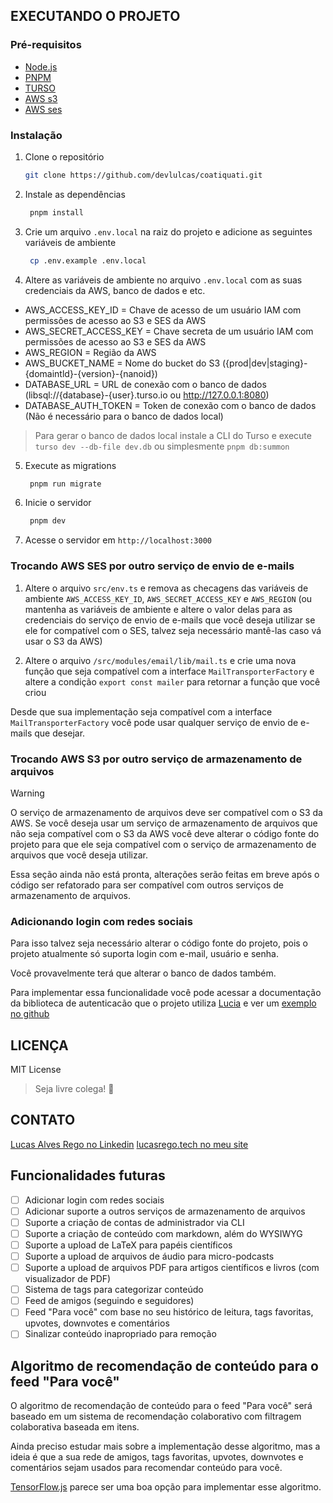 ## EXECUTANDO O PROJETO

### Pré-requisitos

- [Node.js](https://nodejs.org/en/)
- [PNPM](https://pnpm.io/)
- [TURSO](https://turso.tech/)
- [AWS s3](https://aws.amazon.com/pt/s3/)
- [AWS ses](https://aws.amazon.com/pt/ses/)

### Instalação

1. Clone o repositório

   ```sh
   git clone https://github.com/devlulcas/coatiquati.git
   ```

2. Instale as dependências

   ```sh
    pnpm install
   ```

3. Crie um arquivo `.env.local` na raiz do projeto e adicione as seguintes variáveis de ambiente

   ```sh
    cp .env.example .env.local
   ```

4. Altere as variáveis de ambiente no arquivo `.env.local` com as suas credenciais da AWS, banco de dados e etc.

- AWS_ACCESS_KEY_ID = Chave de acesso de um usuário IAM com permissões de acesso ao S3 e SES da AWS
- AWS_SECRET_ACCESS_KEY = Chave secreta de um usuário IAM com permissões de acesso ao S3 e SES da AWS
- AWS_REGION = Região da AWS
- AWS_BUCKET_NAME = Nome do bucket do S3 ({prod|dev|staging}-{domaintld}-{version}-{nanoid})
- DATABASE_URL = URL de conexão com o banco de dados (libsql://{database}-{user}.turso.io ou http://127.0.0.1:8080)
- DATABASE_AUTH_TOKEN = Token de conexão com o banco de dados (Não é necessário para o banco de dados local)

> Para gerar o banco de dados local instale a CLI do Turso e execute `turso dev --db-file dev.db` ou simplesmente `pnpm db:summon`

5. Execute as migrations

   ```sh
    pnpm run migrate
   ```

6. Inicie o servidor

   ```sh
    pnpm dev
   ```

7. Acesse o servidor em `http://localhost:3000`

### Trocando AWS SES por outro serviço de envio de e-mails

1. Altere o arquivo `src/env.ts` e remova as checagens das variáveis de ambiente `AWS_ACCESS_KEY_ID`, `AWS_SECRET_ACCESS_KEY` e `AWS_REGION` (ou mantenha as variáveis de ambiente e altere o valor delas para as credenciais do serviço de envio de e-mails que você deseja utilizar se ele for compatível com o SES, talvez seja necessário mantê-las caso vá usar o S3 da AWS)

2. Altere o arquivo `/src/modules/email/lib/mail.ts` e crie uma nova função que seja compatível com a interface `MailTransporterFactory` e altere a condição `export const mailer` para retornar a função que você criou

Desde que sua implementação seja compatível com a interface `MailTransporterFactory` você pode usar qualquer serviço de envio de e-mails que desejar.

### Trocando AWS S3 por outro serviço de armazenamento de arquivos

> [!WARNING]
> O serviço de armazenamento de arquivos deve ser compatível com o S3 da AWS. Se você deseja usar um serviço de armazenamento de arquivos que não seja compatível com o S3 da AWS você deve alterar o código fonte do projeto para que ele seja compatível com o serviço de armazenamento de arquivos que você deseja utilizar.

Essa seção ainda não está pronta, alterações serão feitas em breve após o código ser refatorado para ser compatível com outros serviços de armazenamento de arquivos.

### Adicionando login com redes sociais

Para isso talvez seja necessário alterar o código fonte do projeto, pois o projeto atualmente só suporta login com e-mail, usuário e senha.

Você provavelmente terá que alterar o banco de dados também.

Para implementar essa funcionalidade você pode acessar a documentação da biblioteca de autenticacão que o projeto utiliza [Lucia](https://lucia-auth.com/tutorials/github-oauth/) e ver um [exemplo no github](https://github.com/lucia-auth/examples/tree/main/nextjs-app/github-oauth)

## LICENÇA

MIT License

> Seja livre colega! 🚀

## CONTATO

[Lucas Alves Rego no Linkedin](https://www.linkedin.com/in/lucas-alves-rego/)
[lucasrego.tech no meu site](https://lucasrego.tech/)

## Funcionalidades futuras

- [ ] Adicionar login com redes sociais
- [ ] Adicionar suporte a outros serviços de armazenamento de arquivos
- [ ] Suporte a criação de contas de administrador via CLI
- [ ] Suporte a criação de conteúdo com markdown, além do WYSIWYG
- [ ] Suporte a upload de LaTeX para papéis científicos
- [ ] Suporte a upload de arquivos de áudio para micro-podcasts
- [ ] Suporte a upload de arquivos PDF para artigos científicos e livros (com visualizador de PDF)
- [ ] Sistema de tags para categorizar conteúdo
- [ ] Feed de amigos (seguindo e seguidores)
- [ ] Feed "Para você" com base no seu histórico de leitura, tags favoritas, upvotes, downvotes e comentários
- [ ] Sinalizar conteúdo inapropriado para remoção

## Algoritmo de recomendação de conteúdo para o feed "Para você"

O algoritmo de recomendação de conteúdo para o feed "Para você" será baseado em um sistema de recomendação colaborativo com filtragem colaborativa baseada em itens.

Ainda preciso estudar mais sobre a implementação desse algoritmo, mas a ideia é que a sua rede de amigos, tags favoritas, upvotes, downvotes e comentários sejam usados para recomendar conteúdo para você.

[TensorFlow.js](https://www.tensorflow.org/js) parece ser uma boa opção para implementar esse algoritmo.
